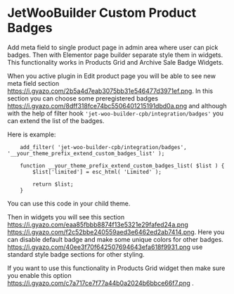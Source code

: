 # JetWooBuilder Custom Product Badges

Add meta field to single product page in admin area where user can pick badges.
Then with Elementor page builder separate style them in widgets. This functionality works in Products Grid and Archive Sale Badge Widgets.

When you active plugin in Edit product page you will be able to see new meta field section https://i.gyazo.com/2b5a4d7eab3075bb31e546477d3971ef.png.
In this section you can choose some preregistered badges https://i.gyazo.com/8dff318fce74bc5506401215191dbd0a.png and although with the help of filter hook
`'jet-woo-builder-cpb/integration/badges'` you can extend the list of the badges.

Here is example:
```phpt
    add_filter( 'jet-woo-builder-cpb/integration/badges', '__your_theme_prefix_extend_custom_badges_list' );

    function __your_theme_prefix_extend_custom_badges_list( $list ) {
        $list['limited'] = esc_html( 'Limited' );
    
        return $list;
    }
```

You can use this code in your child theme.

Then in widgets you will see this section https://i.gyazo.com/eaa85fbbb8874f13e5321e29fafed24a.png https://i.gyazo.com/f2c52bbe240559aed3e6462ed2ab7414.png.
Here you can disable default badge and make some unique colors for other badges. https://i.gyazo.com/40ee3f70f642507694643efa618f9931.png use standard style badge sections for other styling.

If you want to use this functionality in Products Grid widget then make sure you enable this option
https://i.gyazo.com/c7a717ce7f77a44b0a2024b6bbce66f7.png .
